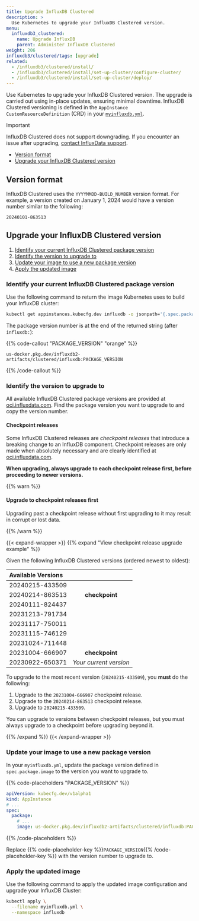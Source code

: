 ```yaml
---
title: Upgrade InfluxDB Clustered
description: >
  Use Kubernetes to upgrade your InfluxDB Clustered version.
menu:
  influxdb3_clustered:
    name: Upgrade InfluxDB
    parent: Administer InfluxDB Clustered
weight: 206
influxdb3/clustered/tags: [upgrade]
related:
  - /influxdb3/clustered/install/
  - /influxdb3/clustered/install/set-up-cluster/configure-cluster/
  - /influxdb3/clustered/install/set-up-cluster/deploy/
---
```


Use Kubernetes to upgrade your InfluxDB Clustered version.
The upgrade is carried out using in-place updates, ensuring minimal downtime.
InfluxDB Clustered versioning is defined in the `AppInstance`
`CustomResourceDefinition` (CRD) in your
[`myinfluxdb.yml`](/influxdb3/clustered/install/set-up-cluster/configure-cluster/).

> [!Important]
> InfluxDB Clustered does not support downgrading.
> If you encounter an issue after upgrading,
> [contact InfluxData support](mailto:support@influxdata.com).

- [Version format](#version-format)
- [Upgrade your InfluxDB Clustered version](#upgrade-your-influxdb-clustered-version)

## Version format

InfluxDB Clustered uses the `YYYYMMDD-BUILD_NUMBER` version format.
For example, a version created on January 1, 2024 would have a version number
similar to the following:

```
20240101-863513
```

## Upgrade your InfluxDB Clustered version

1. [Identify your current InfluxDB Clustered package version](#identify-your-current-influxdb-clustered-package-version)
2. [Identify the version to upgrade to](#identify-the-version-to-upgrade-to)
3. [Update your image to use a new package version](#update-your-image-to-use-a-new-package-version)
4. [Apply the updated image](#apply-the-updated-image)

### Identify your current InfluxDB Clustered package version

Use the following command to return the image Kubernetes uses to build your
InfluxDB cluster:

```sh
kubectl get appinstances.kubecfg.dev influxdb -o jsonpath='{.spec.package.image}'
```

The package version number is at the end of the returned string (after `influxdb:`):

{{% code-callout "PACKAGE_VERSION" "orange" %}}

```
us-docker.pkg.dev/influxdb2-artifacts/clustered/influxdb:PACKAGE_VERSION
```

{{% /code-callout %}}

### Identify the version to upgrade to

All available InfluxDB Clustered package versions are provided at
[oci.influxdata.com](https://oci.influxdata.com).
Find the package version you want to upgrade to and copy the version number.


#### Checkpoint releases

Some InfluxDB Clustered releases are _checkpoint releases_ that introduce a
breaking change to an InfluxDB component.
Checkpoint releases are only made when absolutely necessary and are clearly
identified at [oci.influxdata.com](https://oci.influxdata.com).

**When upgrading, always upgrade to each checkpoint release first, before proceeding
to newer versions.**

{{% warn %}}

#### Upgrade to checkpoint releases first

Upgrading past a checkpoint release without first upgrading to it may result
in corrupt or lost data.

{{% /warn %}}

{{< expand-wrapper >}}
{{% expand "View checkpoint release upgrade example" %}}

Given the following InfluxDB Clustered versions (ordered newest to oldest):

| Available Versions |                                            |
| :----------------- | :----------------------------------------: |
| 20240215-433509    |                                            |
| 20240214-863513    | <strong class="orange">checkpoint</strong> |
| 20240111-824437    |                                            |
| 20231213-791734    |                                            |
| 20231117-750011    |                                            |
| 20231115-746129    |                                            |
| 20231024-711448    |                                            |
| 20231004-666907    | <strong class="orange">checkpoint</strong> |
| 20230922-650371    | <em class="blue">Your current version</em> |

To upgrade to the most recent version (`20240215-433509`), you **must** do the
following:

1. Upgrade to the `20231004-666907` checkpoint release.
2. Upgrade to the `20240214-863513` checkpoint release.
3. Upgrade to `20240215-433509`.

You can upgrade to versions between checkpoint releases, but you must always
upgrade to a checkpoint before upgrading beyond it.

{{% /expand %}}
{{< /expand-wrapper >}}

### Update your image to use a new package version

In your `myinfluxdb.yml`, update the package version defined in
`spec.package.image` to the version you want to upgrade to.

{{% code-placeholders "PACKAGE_VERSION" %}}

```yml
apiVersion: kubecfg.dev/v1alpha1
kind: AppInstance
# ...
spec:
  package:
    # ...
    image: us-docker.pkg.dev/influxdb2-artifacts/clustered/influxdb:PACKAGE_VERSION
```

{{% /code-placeholders %}}

Replace {{% code-placeholder-key %}}`PACKAGE_VERSION`{{% /code-placeholder-key %}} with
the version number to upgrade to.

### Apply the updated image

Use the following command to apply the updated image configuration and upgrade
your InfluxDB Cluster:

```sh
kubectl apply \
  --filename myinfluxdb.yml \
  --namespace influxdb
```
